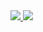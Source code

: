 
<a href="https://github.com/cr3wcr3w/github-stats">
   <img src="https://github.com/cr3wcr3w/github-stats/blob/master/generated/overview.svg#gh-light-mode-only" />
   <img src="https://github.com/cr3wcr3w/github-stats/blob/master/generated/languages.svg#gh-light-mode-only" />
</a>

